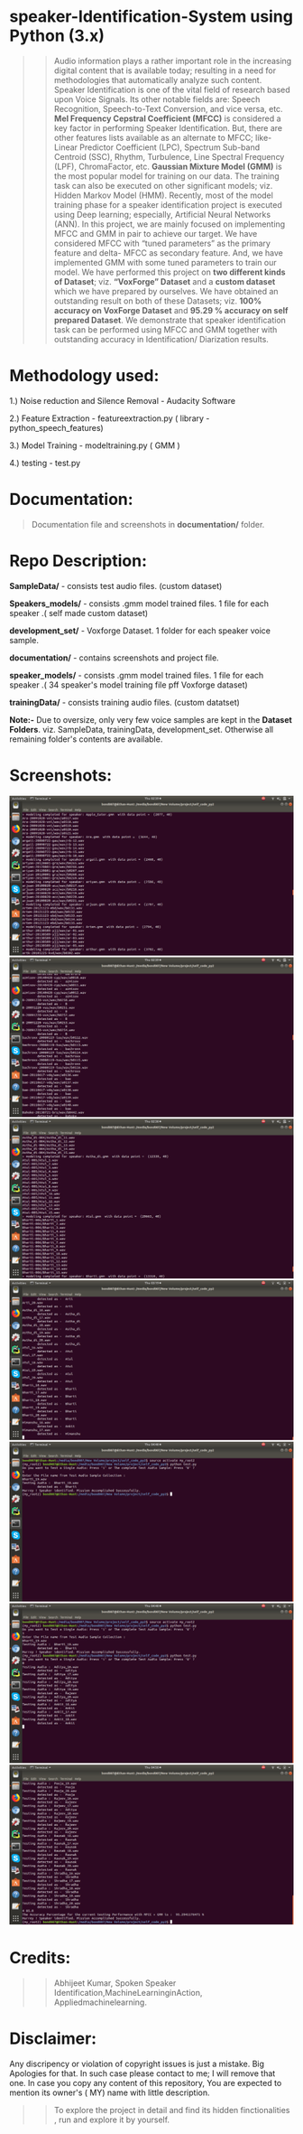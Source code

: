 # speaker-Identification-System using Python (3.x)
>> Audio information plays a rather important role in the increasing digital content that is available today; resulting in a need for methodologies that automatically analyze such content. Speaker Identification is one of the vital field of research based upon Voice Signals. Its other notable fields are: Speech Recognition, Speech-to-Text Conversion, and vice versa, etc. **Mel Frequency Cepstral Coefficient (MFCC)** is considered a key factor in performing Speaker Identification. But, there are other features lists available as an alternate to MFCC; like- Linear Predictor Coefficient (LPC), Spectrum Sub-band Centroid (SSC), Rhythm, Turbulence, Line Spectral Frequency (LPF), ChromaFactor, etc. **Gaussian Mixture Model (GMM)** is the most popular model for training on our data. The training task can also be executed on other significant models; viz. Hidden Markov Model (HMM). Recently, most of the model training phase for a speaker identification project is executed using Deep learning; especially, Artificial Neural Networks (ANN). In this project, we are mainly focused on implementing MFCC and GMM in pair to achieve our target.
We have considered MFCC with “tuned parameters” as the primary feature and delta- MFCC as secondary feature. And, we have implemented GMM with some tuned parameters to train our model. We have performed this project on **two different kinds of Dataset**; viz. **“VoxForge” Dataset** and a **custom dataset** which we have prepared by ourselves. We have obtained an outstanding result on both of these Datasets; viz. **100% accuracy on VoxForge Dataset** and **95.29 % accuracy on self prepared Dataset**. We demonstrate that speaker identification task can be performed using MFCC and GMM together with outstanding accuracy in Identification/ Diarization results.

# Methodology used:
1.) Noise reduction and Silence Removal - Audacity Software

2.) Feature Extraction - featureextraction.py ( library - python_speech_features)

3.) Model Training - modeltraining.py ( GMM )

4.) testing - test.py


# Documentation:
> Documentation file and screenshots in **documentation/** folder.

# Repo Description:
**SampleData/** - consists test audio files. (custom dataset)

**Speakers_models/** - consists .gmm model trained files. 1 file for each speaker .( self made custom dataset)

**development_set/** - Voxforge Dataset. 1 folder for each speaker voice sample.

**documentation/** - contains screenshots and project file.

**speaker_models/** - consists .gmm model trained files. 1 file for each speaker .( 34 speaker's model training file pff Voxforge dataset)

**trainingData/** - consists training audio files. (custom datatset)

**Note:-** Due to oversize, only very few voice samples are kept in the **Dataset Folders**. viz. SampleData, trainingData, development_set. Otherwise all remaining folder's contents are available.

# Screenshots:
![alt txt](https://raw.githubusercontent.com/Atul-Anand-Jha/Speaker-Identification-Python/master/documentation/Screenshots/1-voxForge-Model_training.png "1-voxForge-Model_training.png")
![alt txt](https://raw.githubusercontent.com/Atul-Anand-Jha/Speaker-Identification-Python/master/documentation/Screenshots/2-VoxForge-Identification.png "2-VoxForge-Identification.png")
![alt txt](https://raw.githubusercontent.com/Atul-Anand-Jha/Speaker-Identification-Python/master/documentation/Screenshots/3-SelfData-Model-Training.png "3-SelfData-Model-Training.png")
![alt txt](https://raw.githubusercontent.com/Atul-Anand-Jha/Speaker-Identification-Python/master/documentation/Screenshots/4-SelfData-Identification.png "4-SelfData-Identification.png")
![alt txt](https://raw.githubusercontent.com/Atul-Anand-Jha/Speaker-Identification-Python/master/documentation/Screenshots/5-SingleAudio-test.png "5-SingleAudio-test.png")
![alt txt](https://raw.githubusercontent.com/Atul-Anand-Jha/Speaker-Identification-Python/master/documentation/Screenshots/6-CompleteSample-Test.png "6-CompleteSample-Test.png")
![alt txt](https://raw.githubusercontent.com/Atul-Anand-Jha/Speaker-Identification-Python/master/documentation/Screenshots/7-Accuracy.png "7-Accuracy.png")

# Credits:
>> Abhijeet Kumar, Spoken Speaker Identification,MachineLearninginAction, Appliedmachinelearning.

# Disclaimer:
Any discripency or violation of copyright issues is just a mistake. Big Apologies for that. In such case please contact to me; I will remove that one. In case you copy any content of this repository, You are expected to mention its owner's ( MY) name with little description. 

>> To explore the project in detail and find its hidden finctionalities , run and explore it by yourself.
